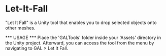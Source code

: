 # Let-It-Fall
"Let It Fall" is a Unity tool that enables you to drop selected objects onto other meshes.

*** USAGE ***
Place the 'GALTools' folder inside your 'Assets' directory in the Unity project. Afterward, you can access the tool from the menu by navigating to GAL > Let It Fall.
